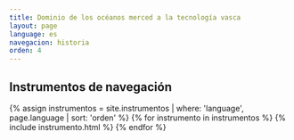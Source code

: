 ```yaml
---
title: Dominio de los océanos merced a la tecnología vasca
layout: page
language: es
navegacion: historia
orden: 4
---
```


## Instrumentos de navegación

{% assign instrumentos = site.instrumentos | where: 'language', page.language | sort: 'orden' %}
{% for instrumento in instrumentos %}
  {% include instrumento.html %}
{% endfor %}
